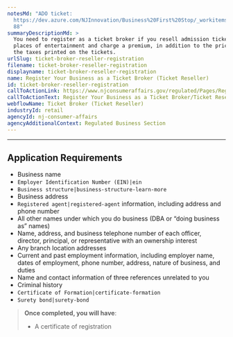 ```yaml
---
notesMd: "ADO ticket:
  https://dev.azure.com/NJInnovation/Business%20First%20Stop/_workitems/edit/18\
  88"
summaryDescriptionMd: >
  You need to register as a ticket broker if you resell admission tickets to
  places of entertainment and charge a premium, in addition to the price plus
  the taxes printed on the tickets.
urlSlug: ticket-broker-reseller-registration
filename: ticket-broker-reseller-registration
displayname: ticket-broker-reseller-registration
name: Register Your Business as a Ticket Broker (Ticket Reseller)
id: ticket-broker-reseller-registration
callToActionLink: https://www.njconsumeraffairs.gov/regulated/Pages/Regulated-Business-Online-Registration.aspx
callToActionText: Register Your Business as a Ticket Broker/Ticket Reseller
webflowName: Ticket Broker (Ticket Reseller)
industryId: retail
agencyId: nj-consumer-affairs
agencyAdditionalContext: Regulated Business Section
---
```


---

## Application Requirements

- Business name
- `Employer Identification Number (EIN)|ein`
- `Business structure|business-structure-learn-more`
- Business address
- `Registered agent|registered-agent` information, including address and phone number
- All other names under which you do business (DBA or “doing business as” names)
- Name, address, and business telephone number of each officer, director, principal, or representative with an ownership interest
- Any branch location addresses
- Current and past employment information, including employer name, dates of employment, phone number, address, nature of business, and duties
- Name and contact information of three references unrelated to you
- Criminal history
- `Certificate of Formation|certificate-formation`
- `Surety bond|surety-bond`

> **Once completed, you will have**:
>
> - A certificate of registration
